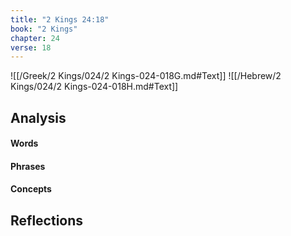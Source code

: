 ```yaml
---
title: "2 Kings 24:18"
book: "2 Kings"
chapter: 24
verse: 18
---
```

![[/Greek/2 Kings/024/2 Kings-024-018G.md#Text]]
![[/Hebrew/2 Kings/024/2 Kings-024-018H.md#Text]]

## Analysis

#### Words

#### Phrases

#### Concepts

## Reflections
